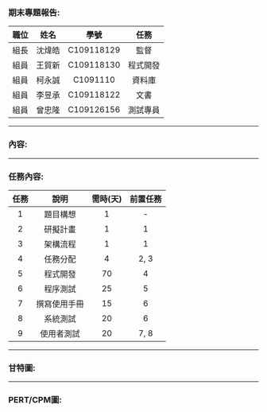 ### 期末專題報告:
|職位|姓名|學號|任務|
|:--:|:--:|:--:|:--:|
|組長|沈煒皓|C109118129|監督|
|組員|王貿新|C109118130|程式開發|
|組員|柯永誠|C1091110|資料庫|
|組員|李昱承|C109118122|文書|
|組員|曾忠隆|C109126156|測試專員|
---
### 內容:


---
### 任務內容:
| 任務 | 說明 | 需時(天) | 前置任務 |
| :-: | :---------: | :--------: | :-----: |
| 1 | 題目構想| 1 | - |
| 2 | 研擬計畫 | 1 | 1 |
| 3 | 架構流程 | 1 | 1 |
| 4 | 任務分配 | 4 | 2, 3 |
| 5 | 程式開發 | 70 | 4 |
| 6 | 程序測試 | 25 | 5 |
| 7 | 撰寫使用手冊 | 15 | 6 |
| 8 | 系統測試 | 20 | 6 |
| 9 | 使用者測試 | 20 | 7, 8 |
---
### 甘特圖:

---
### PERT/CPM圖:


